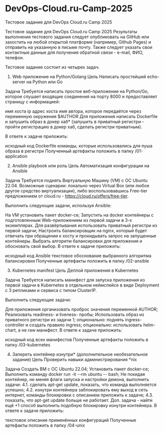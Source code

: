 # DevOps-Cloud.ru-Camp-2025
Тестовое задание для DevOps Cloud.ru Camp 2025

Тестовое задание для DevOps Cloud.ru Camp 2025
Результаты выполнения тестового задания следует опубликовать на GitHub или захостить на любой открытой платформе (например, Github Pages) и отправить на указанную в письме почту. Также следует указать свои контактные данные для получения обратной связи - e-mail, ФИО, телефон.

Тестовое задание состоит из четырех задач.

1. Web приложение на Python/Golang
Цель
Написать простейший echo-server на Python или Go

Задача
Требуется написать простое веб-приложение на Python/Go, которое слушает входящие соединения на порту 8000 и предоставляет страницу с информацией:

имя хоста
ip адрес хоста
имя автора, которое передаётся через переменную окружения $AUTHOR
Для приложения написать Dockerfile и запушить образ в докер хаб* (запушить в приватный регистри - пройти регистрацию в докер хаб, сделать регистри приватным).

В ответе к задаче приложить:

исходный код
Dockerfile
команды, которые использовались для пуша образа в регистри
Полученный артефакты положить в папку /01-application

2. Ansible playbook или роль
Цель
Автоматизация конфигурации на Ansible

Задача
Требуется поднять Виртуальную Машину (VM) с ОС Ubuntu 22.04. Возможные сценарии: локально через Virtual Box (или любое другое средство виртуализации), либо воспользовавшись Free-tier предложением от cloud.ru - https://cloud.ru/offers/free-tier.

Выполнить следующие задачи, используя Ansible:

На VM установить пакет docker-ce;
Запустить на docker контейнеры c подготовленным Web-приложением из первой задачи в 3-х экземплярах. Для развёртывания использовать приватный регистри из первой задачи;
Настроить балансировщик на nginx, который будет отвечать при обращении к хосту и прокидывать запрос на запущенные контейнеры. Выбрать алгоритм балансировки для приложения и обосновать свой выбор.
В ответе к задаче приложить:

исходный код Ansible
текстовое обоснование выбранного алгоритма балансировки
Полученные артефакты положить в папку /02-ansible

3. Kubernetes manifest
Цель
Деплой приложения в Kubernetes

Задача
Требуется написать манифест для запуска приложения из первой задачи в Kubernetes в отдельном неймспейсе в виде Deployment с 3 репликами и сервиса с типом ClusterIP.

Выполнить следующие задачи:

Для приложения организовать проброс значения переменной AUTHOR;
Реализовать readiness- и liveness- пробы;
Использовать образ из приватного регистри из задачи 1;
опционально: поднять ingress-controller и создать правило ingress;
опционально: использовать helm-chart, а не raw манифест.
В ответе к задаче приложить:

исходный код всех манифестов
Полученные артефакты положить в папку /03-kubernetes

4. Запереть контейнер изнутри* (дополнительное необязательное задание)
Цель
Проверить навыки администрирования *nix

Задача
Создать ВМ с ОС Ubuntu 22.04;
Установить пакет docker-ce;
Выполнить команду docker run -it --rm ubuntu -- bash;
Не покидая контейнер, не меняя флаги запуска и настройки демона, выполнить задачи:
4.1. сделать apt-get update, показать, что команда выполняется успешно;
4.2. изнутри контейнера заблокировать ему выход в сеть интернет, команды блокировки с описанием приложить к задаче;
4.3. показать, что apt-get update больше не работает.
Доп. задача - найти ещё +1 способ выполнить подобную блокировку изнутри контейнера.
В ответе к задаче приложить:

текстовое описание применённых конфигураций
Полученные артефакты положить в папку /04-unix
